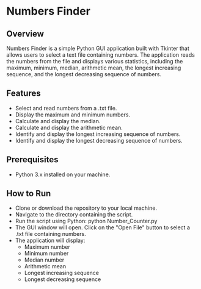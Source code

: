 # Numbers Finder
## Overview
Numbers Finder is a simple Python GUI application built with Tkinter that allows users to select a text file containing numbers. The application reads the numbers from the file and displays various statistics, including the maximum, minimum, median, arithmetic mean, the longest increasing sequence, and the longest decreasing sequence of numbers.

## Features
 - Select and read numbers from a .txt file.
 - Display the maximum and minimum numbers.
 - Calculate and display the median.
 - Calculate and display the arithmetic mean.
 - Identify and display the longest increasing sequence of numbers.
 - Identify and display the longest decreasing sequence of numbers.
## Prerequisites
 - Python 3.x installed on your machine.
## How to Run
 - Clone or download the repository to your local machine.
 - Navigate to the directory containing the script.
 - Run the script using Python: python Number_Counter.py
 - The GUI window will open. Click on the "Open File" button to select a .txt file containing numbers.
 - The application will display:
   - Maximum number
   - Minimum number
   - Median number
   - Arithmetic mean
   - Longest increasing sequence
   - Longest decreasing sequence
